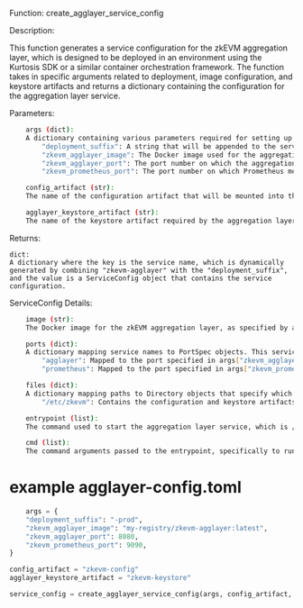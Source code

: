 Function: create_agglayer_service_config

Description:

This function generates a service configuration for the zkEVM aggregation layer, which is designed to be deployed in an environment using the Kurtosis SDK or a similar container orchestration framework. The function takes in specific arguments related to deployment, image configuration, and keystore artifacts and returns a dictionary containing the configuration for the aggregation layer service.

Parameters:
```bash
    args (dict):
    A dictionary containing various parameters required for setting up the service. Expected keys include:
        "deployment_suffix": A string that will be appended to the service name to differentiate it based on the deployment environment.
        "zkevm_agglayer_image": The Docker image used for the aggregation layer.
        "zkevm_agglayer_port": The port number on which the aggregation layer service will be exposed.
        "zkevm_prometheus_port": The port number on which Prometheus metrics for the aggregation layer will be exposed.

    config_artifact (str):
    The name of the configuration artifact that will be mounted into the service.

    agglayer_keystore_artifact (str):
    The name of the keystore artifact required by the aggregation layer, which will also be mounted into the service.
```
Returns:

    dict:
    A dictionary where the key is the service name, which is dynamically generated by combining "zkevm-agglayer" with the "deployment_suffix", and the value is a ServiceConfig object that contains the service configuration.

ServiceConfig Details:
```bash
    image (str):
    The Docker image for the zkEVM aggregation layer, as specified by args["zkevm_agglayer_image"].

    ports (dict):
    A dictionary mapping service names to PortSpec objects. This service exposes two ports:
        "agglayer": Mapped to the port specified in args["zkevm_agglayer_port"], using the HTTP protocol.
        "prometheus": Mapped to the port specified in args["zkevm_prometheus_port"], using the HTTP protocol.

    files (dict):
    A dictionary mapping paths to Directory objects that specify which artifacts should be mounted into the service. The following directory is mounted:
        "/etc/zkevm": Contains the configuration and keystore artifacts needed by the service.

    entrypoint (list):
    The command used to start the aggregation layer service, which is /usr/local/bin/agglayer.

    cmd (list):
    The command arguments passed to the entrypoint, specifically to run the aggregation layer with the configuration file located at "/etc/zkevm/agglayer-config.toml"
```
# example agglayer-config.toml

```python
    args = {
    "deployment_suffix": "-prod",
    "zkevm_agglayer_image": "my-registry/zkevm-agglayer:latest",
    "zkevm_agglayer_port": 8080,
    "zkevm_prometheus_port": 9090,
}

config_artifact = "zkevm-config"
agglayer_keystore_artifact = "zkevm-keystore"

service_config = create_agglayer_service_config(args, config_artifact, agglayer_keystore_artifact)
```
